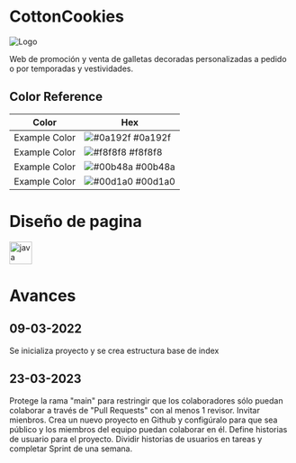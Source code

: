 # CottonCookies
![Logo](https://i.postimg.cc/KzZM0JDY/Logo-Cooton-Cookies.png)

Web de promoción y venta de galletas decoradas personalizadas a pedido o por temporadas y vestividades.

## Color Reference

| Color             | Hex                                                                |
| ----------------- | ------------------------------------------------------------------ |
| Example Color | ![#0a192f](https://via.placeholder.com/10/0a192f?text=+) #0a192f |
| Example Color | ![#f8f8f8](https://via.placeholder.com/10/f8f8f8?text=+) #f8f8f8 |
| Example Color | ![#00b48a](https://via.placeholder.com/10/00b48a?text=+) #00b48a |
| Example Color | ![#00d1a0](https://via.placeholder.com/10/00b48a?text=+) #00d1a0 |

# Diseño de pagina
<a href="https://www.figma.com/file/UEsQrRmEYCvFJo6X0U5LSZ/Cotton-Cookies?node-id=0-1&t=lrvOZLmV0ePMy363-0" target="_blank" rel="noreferrer"> <img src="https://e7.pngegg.com/pngimages/718/7/png-clipart-user-interface-design-figma-computer-software-user-experience-design-web-design-user-interface-design.png" alt="java" width="40" height="40"/> </a> 


# Avances
## 09-03-2022
Se inicializa proyecto y se crea estructura base de index
## 23-03-2023
Protege la rama "main" para restringir que los colaboradores sólo puedan colaborar a través de "Pull Requests" con al menos 1 revisor.
Invitar mienbros.
Crea un nuevo proyecto en Github y configúralo para que sea público y los miembros del equipo puedan colaborar en él.
Define historias de usuario para el proyecto.
Dividir historias de usuarios en tareas y completar Sprint de una semana.
